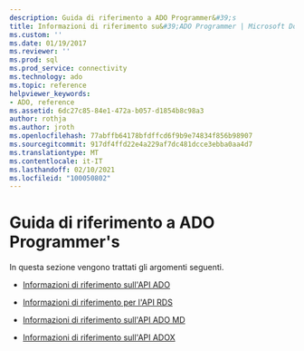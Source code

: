 ```yaml
---
description: Guida di riferimento a ADO Programmer&#39;s
title: Informazioni di riferimento su&#39;ADO Programmer | Microsoft Docs
ms.custom: ''
ms.date: 01/19/2017
ms.reviewer: ''
ms.prod: sql
ms.prod_service: connectivity
ms.technology: ado
ms.topic: reference
helpviewer_keywords:
- ADO, reference
ms.assetid: 6dc27c85-84e1-472a-b057-d1854b8c98a3
author: rothja
ms.author: jroth
ms.openlocfilehash: 77abffb64178bfdffcd6f9b9e74834f856b98907
ms.sourcegitcommit: 917df4ffd22e4a229af7dc481dcce3ebba0aa4d7
ms.translationtype: MT
ms.contentlocale: it-IT
ms.lasthandoff: 02/10/2021
ms.locfileid: "100050802"
---
```

# <a name="ado-programmer39s-reference"></a>Guida di riferimento a ADO Programmer&#39;s
In questa sezione vengono trattati gli argomenti seguenti.  
  
-   [Informazioni di riferimento sull'API ADO](./ado-api/ado-api-reference.md)  
  
-   [Informazioni di riferimento per l'API RDS](./rds-api/rds-api-reference.md)  
  
-   [Informazioni di riferimento sull'API ADO MD](./ado-md-api/ado-md-object-model.md)  
  
-   [Informazioni di riferimento sull'API ADOX](./adox-api/adox-object-model.md)
